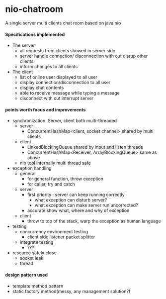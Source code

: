 # nio-chatroom
A single server multi clients chat room based on java nio

#### Specifications implemented
 * The server
    * all requests from clients showed in server side
    * server handle connection/ disconnection with out disrup other clients
    * inform changes to all clients
 * The client
    * list of online user displayed to all user
    * display connection/disconnection to all user
    * display chat contents
    * able to receive message while typing a message
    * disconnect with out interrupt server
 
 
#### points worth focus and improvements
 *  synchronization. Server, client both multi-threaded
    * server
        * ConcurrentHashMap<client, socket channel> shared by multi clients
    * client
        * LinkedBlockingQueue<ChatLog> shared by input and listen threads
        * ConcurrentHashMap<Receiver, ArrayBlockingQueue> same as above
    * nio tool internally multi thread safe
 *  exception handling
    * general
        * for general function, throw exception
        * for caller, try and catch
    * server
        * first priority : server can keep running correctly
            * what exception can disturb server?
            * what exception can make server run uncorrected?
        * accurate show what, where and why of exception
    * client
        * throw to top of the stack, warp the exception as human language
 *  testing
    * concurrency environment testing
        * client side listener packet splitter
    * integrate testing
        * ??? 
 *  resource safely close
    * socket leak 
    * thread 

 
 #### design pattern used
 * template method pattern 
 * static factory method(messy, any management solution?)
 